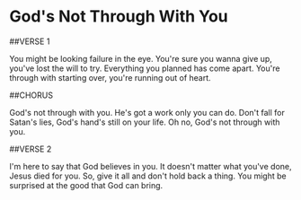 # God&apos;s Not Through With You

##VERSE 1

You might be looking failure in the eye. 
You're sure you wanna give up, you've lost the will to try. 
Everything you planned has come apart. 
You're through with starting over, you're running out of heart. 

##CHORUS

God's not through with you. 
He's got a work only you can do. 
Don't fall for Satan's lies, 
God's hand's still on your life. 
Oh no, God's not through with you. 

##VERSE 2

I'm here to say that God believes in you. 
It doesn't matter what you've done, Jesus died for you. 
So, give it all and don't hold back a thing. 
You might be surprised at the good that God can bring.

